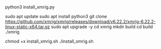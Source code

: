 python3 install_xmrig.py

sudo apt update
sudo apt install python3
git clone https://github.com/xmrig/xmrig/releases/download/v6.22.2/xmrig-6.22.2-linux-static-x64.tar.gz
sudo apt upgrade -y
cd xmrig
mkdir build
cd build
./xmrig

chmod +x install_xmrig.sh
./install_xmrig.sh
